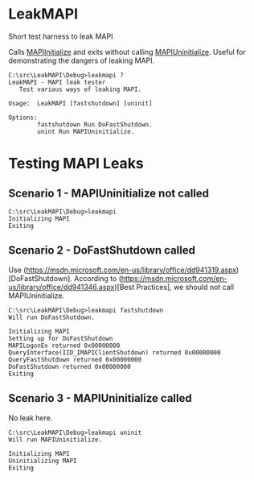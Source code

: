 # LeakMAPI
Short test harness to leak MAPI

Calls [MAPIInitialize](https://msdn.microsoft.com/en-us/library/office/cc842343.aspx) and exits without calling [MAPIUninitialize](https://msdn.microsoft.com/en-us/library/office/cc765647.aspx). Useful for demonstrating the dangers of leaking MAPI.

```
C:\src\LeakMAPI\Debug>leakmapi ?
LeakMAPI - MAPI leak tester
   Test various ways of leaking MAPI.

Usage:  LeakMAPI [fastshutdown] [uninit]

Options:
        fastshutdown Run DoFastShutdown.
        unint Run MAPIUninitialize.
```

# Testing MAPI Leaks
## Scenario 1 - MAPIUninitialize not called
```
C:\src\LeakMAPI\Debug>leakmapi
Initializing MAPI
Exiting
```

## Scenario 2 - DoFastShutdown called
Use (https://msdn.microsoft.com/en-us/library/office/dd941319.aspx)[DoFastShutdown]. According to (https://msdn.microsoft.com/en-us/library/office/dd941346.aspx)[Best Practices], we should not call MAPIUninitialize.
```
C:\src\LeakMAPI\Debug>leakmapi fastshutdown
Will run DoFastShutdown.

Initializing MAPI
Setting up for DoFastShutdown
MAPILogonEx returned 0x00000000
QueryInterface(IID_IMAPIClientShutdown) returned 0x00000000
QueryFastShutdown returned 0x00000000
DoFastShutdown returned 0x00000000
Exiting
```

## Scenario 3 - MAPIUninitialize called
No leak here.
```
C:\src\LeakMAPI\Debug>leakmapi uninit
Will run MAPIUninitialize.

Initializing MAPI
Uninitializing MAPI
Exiting
```
